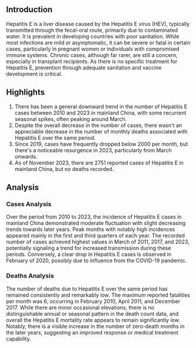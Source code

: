 ## Introduction

Hepatitis E is a liver disease caused by the Hepatitis E virus (HEV), typically transmitted through the fecal-oral route, primarily due to contaminated water. It is prevalent in developing countries with poor sanitation. While most infections are mild or asymptomatic, it can be severe or fatal in certain cases, particularly in pregnant women or individuals with compromised immune systems. Chronic cases, although far rarer, are still a concern, especially in transplant recipients. As there is no specific treatment for Hepatitis E, prevention through adequate sanitation and vaccine development is critical.

## Highlights

1. There has been a general downward trend in the number of Hepatitis E cases between 2010 and 2023 in mainland China, with some recurrent seasonal spikes, often peaking around March. <br/>
2. Despite the overall decrease in the number of cases, there wasn't an appreciable decrease in the number of monthly deaths associated with Hepatitis E over the same period. <br/>
3. Since 2019, cases have frequently dropped below 2000 per month, but there's a noticeable resurgence in 2023, particularly from March onwards. <br/>
4. As of November 2023, there are 2751 reported cases of Hepatitis E in mainland China, but no deaths recorded.


## Analysis

### Cases Analysis
Over the period from 2010 to 2023, the incidence of Hepatitis E cases in mainland China demonstrated moderate fluctuation with slight decreasing trends towards later years. Peak months with notably high incidences appeared mainly in the first and third quarters of each year. The recorded number of cases achieved highest values in March of 2011, 2017, and 2023, potentially signaling a trend for increased transmission during these periods. Conversely, a clear drop in Hepatitis E cases is observed in February of 2020, possibly due to influence from the COVID-19 pandemic.

### Deaths Analysis
The number of deaths due to Hepatitis E over the same period has remained consistently and remarkably low. The maximum reported fatalities per month was 6, occurring in February 2010, April 2011, and December 2017. While there are minor occasional elevations, there is no distinguishable annual or seasonal pattern in the death count data, and overall the Hepatitis E mortality rate appears to remain significantly low. Notably, there is a visible increase in the number of zero-death months in the later years, suggesting an improved response or medical treatment capability.
